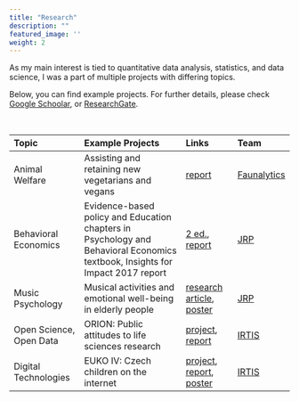 ```yaml
---
title: "Research"
description: ""
featured_image: ''
weight: 2
---
```


As my main interest is tied to quantitative data analysis, statistics, and data science, I was a part of multiple projects with differing topics.

Below, you can find example projects. For further details, please check [Google Schoolar](https://scholar.google.com/citations?hl=en&user=7-XVaQ0AAAAJ), or [ResearchGate](https://www.researchgate.net/profile/Renata-Hlavova).

&nbsp;

| Topic | Example Projects | Links | Team |
|:----|:----|:----|:----|
| Animal Welfare &nbsp;| Assisting and retaining new vegetarians and vegans | [report](https://faunalytics.org/going-veg-many-paths/) | [Faunalytics](https://faunalytics.org)|
| Behavioral Economics | Evidence-based policy and Education chapters in Psychology and Behavioral Economics textbook, Insights for Impact 2017 report &nbsp;&nbsp;&nbsp;| [2 ed.](https://www.taylorfrancis.com/books/edit/10.4324/9781003181873/psychology-behavioral-economics-kai-ruggeri), [report](https://www.psychol.cam.ac.uk/system/files/documents/Insights2017.pdf) | [JRP](https://jrp.pscholars.org) |Behavioral-Insights-for-Public-Policy-Concepts-and-Cases/Ruggeri/p/book/9781138484238)
| Music Psychology | Musical activities and emotional well-being in elderly people | [research article](https://www.frontiersin.org/articles/10.3389/fpsyg.2017.00330/full), [poster](/files/JRP_poster.pdf) &nbsp;&nbsp;&nbsp;| [JRP](https://jrp.pscholars.org) 
| Open Science, Open Data &nbsp;&nbsp;&nbsp;| ORION: Public attitudes to life sciences research | [project](https://irtis.muni.cz/research/projects/orion-open-responsible-research-and-innovation-to-further-outstanding-knowledge), [report](https://v-a.se/downloads/Orion-WP2-PublicSurveyReport.pdf) | [IRTIS](https://irtis.muni.cz)
| Digital Technologies | EUKO IV: Czech children on the internet | [project](https://irtis.muni.cz/research/projects/euko-iv), [report](https://irtis.muni.cz/media/3122572/eu_kids_online_report.pdf), [poster](https://irtis.muni.cz/media/3135121/poster_final_tisk.pdf) | [IRTIS](https://irtis.muni.cz) |


